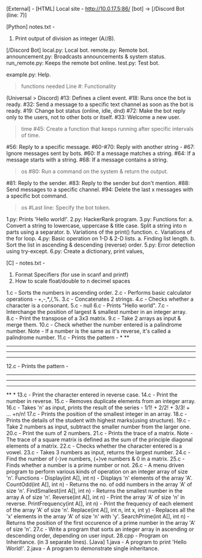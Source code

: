 [External] -
[HTML]
Local site - http://10.0.17.5:86/
[bot] -> [/Discord Bot (line: 7)]

[Python]
notes.txt - 
1. Print output of division as integer (A//B).



[/Discord Bot]
local.py: Local bot.
remote.py: Remote bot.
announcement.py: Broadcasts announcements & system status.
run_remote.py: Keeps the remote bot online.
test.py: Test bot.

example.py: Help.
> functions needed
Line #: Functionality

(Universal > Discord)
#13: Defines a client event.
#18: Runs once the bot is ready.
#32: Send a message to a specific text channel as soon as the bot is ready.
#19: Change bot status (online, idle, dnd)
#72: Make the bot reply only to the users, not to other bots or itself.
#33: Welcome a new user.
> time
#45: Create a function that keeps running after specific intervals of time.

#56: Reply to a specific message.
#60-#70: Reply with another string - 
#67: Ignore messages sent by bots.
#60: If a message matches a string.
#64: If a message starts with a string.
#68: If a message contains a string.
> os
#80: Run a command on the system & return the output.

#81: Reply to the sender.
#83: Reply to the sender but don't mention.
#88: Send messages to a specific channel.
#94: Delete the last x messages with a specific bot command.
> os
#Last line: Specify the bot token.

1.py: Prints 'Hello world!'.
2.py: HackerRank program.
3.py: Functions for:
a. Convert a string to lowercase, uppercase & title case. Split a string into n parts using a separator.
b. Variations of the print() function.
c. Variations of the for loop.
4.py: Basic operation on 1-D & 2-D lists.
a. Finding list length.
b. Sort the list in ascending & descending (reverse) order.
5.py: Error detection using try-except.
6.py: Create a dictionary, print values,

[C] -
notes.txt - 
1. Format Specifiers (for use in scanf and printf)
2. How to scale float/double to n decimel spaces

1.c - Sorts the numbers in ascending order.
2.c - Performs basic calculator operations - +,-,*,/,%.
3.c - Concatenates 2 strings.
4.c - Checks whether a character is a consonant.
5.c - null
6.c - Prints "Hello world".
7.c - Interchange the position of largest & smallest number in an integer array.
8.c - Print the transpose of a 3x3 matrix.
9.c - Take 2 arrays as input & merge them.
10.c - Check whether the number entered is a palindrome number.
Note - If a number is the same as it's reverse, it's called a palindrome number.
11.c - Prints the pattern -
*
**
***
****
*****
12.c - Prints the pattern -
*****
****
***
**
*
13.c - Print the character entered in reverse case.
14.c - Print the number in reverse.
15.c - Removes duplicate elements from an integer array.
16.c - Takes 'n' as input, prints the result of the series - 1/1! + 2/2! + 3/3! + ... +n/n!
17.c - Prints the position of the smallest integer in an array.
18.c - Prints the details of the student with highest marks(using structure).
19.c - Take 2 numbers as input, subtract the smaller number from the larger one.
20.c - Print the sum of 2 numbers.
21.c - Prints the trace of a matrix.
Note - The trace of a square matrix is defined as the sum of the principle diagonal elements of a matrix.
22.c - Checks whether the character entered is a vowel.
23.c - Takes 3 numbers as input, returns the largest number.
24.c - Find the number of (-)ve numbers, (+)ve numbers & 0 in a matrix.
25.c - Finds whether a number is a prime number or not.
26.c - A menu driven program to perform various kinds of operation on an integer array of size 'n'. Functions -
Display(int A[], int n) - Displays 'n' elements of the array 'A'.
CountOdd(int A[], int n) - Returns the no. of odd numbers in the array 'A' of size 'n'.
FindSmallest(int A[], int n) - Returns the smallest number in the array A of size 'n'.
Reverse(int A[], int n) - Print the array 'A' of size 'n' in reverse.
PrintFrequency(int A[], int n) - Print the frequency of each element of the array 'A' of size 'n'.
Replace(int A[], int n, int x, int y) - Replaces all the 'x' elements in the array 'A' of size 'n' with 'y'.
SearchPrime(int A[], int n) - Returns the position of the first occurence of a prime number in the array 'A' of size 'n'.
27.c - Write a program that sorts an integer array in ascending or descending order, depending on user input.
28.cpp - Program on Inheritance.
(in 3 separate lines).
[Java]
1.java - A program to print 'Hello World!'.
2.java - A program to demonstrate single inheritance.